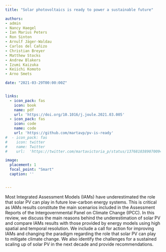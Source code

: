 ```yaml
---
title: "Solar photovoltaics is ready to power a sustainable future"

authors:
- admin
- Nancy Haegel
- Ian Marius Peters
- Ron Sinton
- Arnulf Jäger-Waldau
- Carlos del Cañizo
- Christian Breyer
- Matthew Stocks
- Andrew Blakers
- Izumi Kaizuka
- Keiichi Komoto
- Arno Smets

date: "2021-03-29T00:00:00Z"


links:
  - icon_pack: fas
    icon: book
    name: pdf
    url: 'https://doi.org/10.1016/j.joule.2021.03.005'
  - icon_pack: fas
    icon: code
    name: code
    url: 'https://github.com/martavp/pv-is-ready'
#  - icon_pack: fas
#    icon: twitter
#    name: Twitter
#    url:  'https://twitter.com/martavictoria_p/status/1376810389070094338'

image:
  placement: 1  
  focal_point: "Smart"
  caption: ''


---
```

Most Integrated Assessment Models (IAMs) have underestimated the role that solar PV can play in future low-carbon energy systems. This is critical as IAMs results constitute the main scenarios included in the Assessment Reports of the Intergovernmental Panel on Climate Change (IPCC). In this review, we discuss the main reasons behind the underestimation of solar PV and compare IAMs results with those provided by energy models using high spatial and temporal resolution. We include a call for action for improving IAMs and changing the paradigm regarding the role that solar PV can play to mitigate climate change. We also identify the challenges for a sustained scaling up of solar PV in the next decade and provide recommendations.

